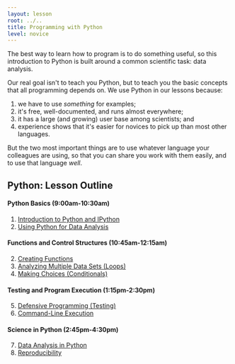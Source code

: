 ```yaml
---
layout: lesson
root: ../..
title: Programming with Python
level: novice
---
```

The best way to learn how to program is to do something useful,
so this introduction to Python is built around a common scientific task:
data analysis.

Our real goal isn't to teach you Python,
but to teach you the basic concepts that all programming depends on.
We use Python in our lessons because:

1.  we have to use *something* for examples;
2.  it's free, well-documented, and runs almost everywhere;
3.  it has a large (and growing) user base among scientists; and
4.  experience shows that it's easier for novices to pick up than most other languages.

But the two most important things are
to use whatever language your colleagues are using,
so that you can share you work with them easily,
and to use that language *well*.

Python: Lesson Outline
---

#### Python Basics (9:00am-10:30am)


1. [Introduction to Python and IPython](http://nbviewer.ipython.org/github/mollygibson/2014-04-14-wise/blob/gh-pages/novice/python/01-introduction.ipynb)
1.  [Using Python for Data Analysis](http://nbviewer.ipython.org/github/mollygibson/2014-04-14-wise/blob/gh-pages/novice/python/02-data-analysis.ipynb)

#### Functions and Control Structures (10:45am-12:15am)


2.  [Creating Functions](http://nbviewer.ipython.org/github/mollygibson/2014-04-14-wise/blob/gh-pages/novice/python/03-functions.ipynb)
3.  [Analyzing Multiple Data Sets (Loops)](http://nbviewer.ipython.org/github/mollygibson/2014-04-14-wise/blob/gh-pages/novice/python/04-loops.ipynb)
4.  [Making Choices (Conditionals)](http://nbviewer.ipython.org/github/mollygibson/2014-04-14-wise/blob/gh-pages/novice/python/05-conditionals.ipynb)

#### Testing and Program Execution (1:15pm-2:30pm)


5.  [Defensive Programming (Testing)](http://nbviewer.ipython.org/github/mollygibson/2014-04-14-wise/blob/gh-pages/novice/python/06-testing.ipynb)
6.  [Command-Line Execution](http://nbviewer.ipython.org/github/mollygibson/2014-04-14-wise/blob/gh-pages/novice/python/07-cmdline.ipynb)

#### Science in Python (2:45pm-4:30pm)
7.  [Data Analysis in Python](http://swcarpentry.github.io/2014-04-14-wise/novice/python/08-pandas.ipynb)
8.  [Reproducibility](http://swcarpentry.github.io/2014-04-14-wise/novice/python/09-reproducibility.ipynb)

